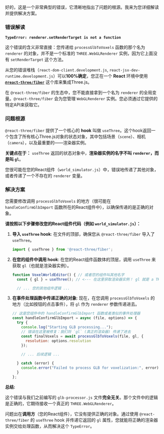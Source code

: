 好的，这是一个非常典型的错误，它清晰地指出了问题的根源。我来为您详细解读并提供解决方案。

### 错误解读

**`TypeError: renderer.setRenderTarget is not a function`**

这个错误的含义非常直接：您传递给 `processGlbToVoxels` 函数的那个名为 `renderer` 的对象，并不是一个标准的 `THREE.WebGLRenderer` 实例，因为它上面没有 `setRenderTarget` 这个方法。

从您的错误堆栈（`react-dom-client.development.js`, `react-jsx-dev-runtime.development.js`）可以**100%确定**，您正在一个 **React** 环境中使用 [**`@react-three/fiber`**](https://docs.pmnd.rs/react-three-fiber/getting-started/introduction) 这个库来集成Three.js。

在 `@react-three/fiber` 的生态中，您不能直接拿到一个名为 `renderer` 的全局变量。`@react-three/fiber` 会为您管理 `WebGLRenderer` 实例。您必须通过它提供的特定API来获取它。

### 问题根源

`@react-three/fiber` 提供了一个核心的 **hook** 叫做 `useThree`。这个hook返回一个包含了所有核心Three.js对象的状态对象，其中包括场景（`scene`）、相机（`camera`），以及最重要的——渲染器实例。

**关键点在于：** `useThree` 返回的状态对象中，**渲染器实例的名字不叫 `renderer`，而是叫 `gl`**。

您很可能在您的React组件（`world_simulator.js`）中，错误地传递了其他对象，或者传递了一个不存在的 `renderer` 变量。

### 解决方案

您需要修改调用 `processGlbToVoxels` 的地方（很可能在 `handleConfirmGlbImport` 函数所在的React组件中），以确保传递的是正确的对象。

**请按照以下步骤修改您的React组件代码（例如 `world_simulator.js`）：**

1.  **导入 `useThree` hook**:
    在文件的顶部，确保您从 `@react-three/fiber` 导入了 `useThree`。

    ```javascript
    import { useThree } from '@react-three/fiber';
    ```

2.  **在您的组件中调用 hook**:
    在您的React组件函数体的顶层，调用 `useThree` 来获取 `gl`（也就是渲染器实例）。

    ```javascript
    function VoxelWorldEditor() { // 或者您的组件叫其他名字
      const { gl } = useThree(); // <--- 在这里获取渲染器实例！ gl 就是 a THREE.WebGLRenderer

      // ... 您的其他组件逻辑 ...
    ```

3.  **在事件处理函数中传递正确的对象**:
    现在，在您调用 `processGlbToVoxels` 的地方（比如按钮的点击事件），将 `gl` 作为 `renderer` 参数传递进去。

    ```javascript
    // 这是您组件中的 handleConfirmGlbImport 函数或者类似的事件处理器
    const handleConfirmGlbImport = async (file, options) => {
      try {
        console.log("Starting GLB processing...");
        // 错误在这里被修复：我们将 `gl` (真正的渲染器) 传递了进去
        const finalVoxels = await processGlbToVoxels(file, gl, { 
          resolution: options.resolution 
        }); 
        
        // ... 后续逻辑 ...

      } catch (error) {
        console.error("Failed to process GLB for voxelization:", error);
      }
    };
    ```

**总结:**

这个错误与我们之前编写的 `glb-processor.js` 文件**完全无关**。那个文件中的逻辑是正确的，它期待接收一个真正的 `THREE.WebGLRenderer`。

问题出在**调用方**（您的React组件），它没有提供正确的对象。通过使用 `@react-three/fiber` 的 `useThree` hook 并传递它返回的 `gl` 属性，您就能将正确的渲染器实例交给处理函数，从而解决这个 `TypeError`。
